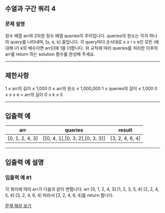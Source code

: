 ## 수열과 구간 쿼리 4

### 문제 설명
정수 배열 arr와 2차원 정수 배열 queries이 주어집니다. queries의 원소는 각각 하나의 query를 나타내며, [s, e, k] 꼴입니다.
각 query마다 순서대로 s ≤ i ≤ e인 모든 i에 대해 i가 k의 배수이면 arr[i]에 1을 더합니다.
위 규칙에 따라 queries를 처리한 이후의 arr를 return 하는 solution 함수를 완성해 주세요.

---

## 제한사항
1 ≤ arr의 길이 ≤ 1,000
0 ≤ arr의 원소 ≤ 1,000,000
1 ≤ queries의 길이 ≤ 1,000
0 ≤ s ≤ e < arr의 길이
0 ≤ k ≤ 5

---

## 입출력 예
| arr             | queries                         | result          |
|-----------------|---------------------------------|-----------------|
| [0, 1, 2, 4, 3] | [[0, 4, 1],[0, 3, 2],[0, 3, 3]] | [3, 2, 4, 6, 4] |

---

## 입출력 예 설명

### 입출력 예 #1

각 쿼리에 따라 arr가 다음과 같이 변합니다.
arr
[0, 1, 2, 4, 3]
[1, 2, 3, 5, 4]
[2, 2, 4, 5, 4]
[3, 2, 4, 6, 4]
따라서 [3, 2, 4, 6, 4]를 return 합니다.

[문제 해설 보기](./문제해설.md)
